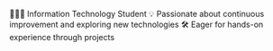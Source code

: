 👩🏻‍💻 Information Technology Student
💡 Passionate about continuous improvement and exploring new technologies
🛠️ Eager for hands-on experience through projects
